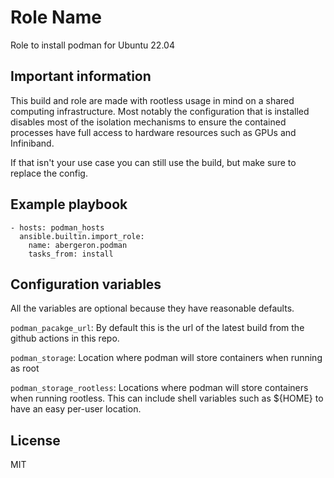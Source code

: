Role Name
=========

Role to install podman for Ubuntu 22.04

Important information
---------------------

This build and role are made with rootless usage in mind on a shared
computing infrastructure. Most notably the configuration that is
installed disables most of the isolation mechanisms to ensure the
contained processes have full access to hardware resources such as
GPUs and Infiniband.

If that isn't your use case you can still use the build, but make sure
to replace the config.

Example playbook
----------------

    - hosts: podman_hosts
      ansible.builtin.import_role:
        name: abergeron.podman
        tasks_from: install


Configuration variables
-----------------------

All the variables are optional because they have reasonable defaults.

`podman_pacakge_url`: By default this is the url of the latest build
from the github actions in this repo.

`podman_storage`: Location where podman will store containers when
running as root

`podman_storage_rootless`: Locations where podman will store
containers when running rootless. This can include shell variables
such as ${HOME} to have an easy per-user location.


License
-------

MIT
